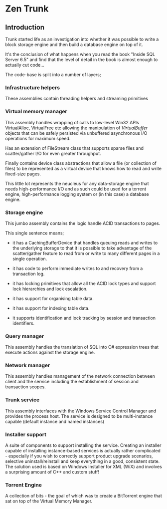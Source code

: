 # Zen Trunk
## Introduction

Trunk started life as an investigation into whether it was possible to write a block storage engine and then build a database engine on top of it.

It's the conclusion of what happens when you read the book "Inside SQL Server 6.5" and find that the level of detail in the book is almost enough to actually cut code...

The code-base is split into a number of layers;

### Infrastructure helpers
These assemblies contain threading helpers and streaming primitives

### Virtual memory manager
This assembly handles wrapping of calls to low-level Win32 APIs VirtualAlloc, VirtualFree etc allowing the manipulation of *VirtualBuffer* objects that can be safely persisted via unbuffered asynchronous I/O operations for maximum speed.

Has an extension of FileStream class that supports sparse files and scatter/gather I/O for even greater throughput.

Finally contains device class abstractions that allow a file (or collection of files) to be represented as a virtual device that knows how to read and write fixed-size pages.

This little lot represents the neucleus for any data-storage engine that needs high-performance I/O and as such could be used for a torrent engine, high-performance logging system or (in this case) a database engine.

### Storage engine
This jumbo assembly contains the logic handle ACID transactions to pages.

This single sentence means;

* it has a CachingBufferDevice that handles queuing reads and writes to the underlying storage to that it is possible to take advantage of the scatter/gather feature to read from or write to many different pages in a single operation.

* it has code to perform immediate writes to and recovery from a transaction log.

* it has locking primitives that allow all the ACID lock types and support lock hierarchies and lock escalation.

* it has support for organising table data.

* it has support for indexing table data.

* it supports identification and lock tracking by session and transaction identifiers.

### Query manager
This assembly handles the translation of SQL into C# expression trees that execute actions against the storage engine.

### Network manager
This assembly handles management of the network connection between client and the service including the establishment of session and transaction scopes.

### Trunk service
This assembly interfaces with the Windows Service Control Manager and provides the process host. The service is designed to be multi-instance capable (default instance and named instances)

### Installer support
A suite of components to support installing the service. Creating an installer capable of installing instance-based services is actually rather complicated - especially if you wish to correctly support product upgrade scenarios, selective uninstall/reinstall and keep everything in a good, consistent state. The solution used is based on Windows Installer for XML (WiX) and involves a surprising amount of C++ and custom stuff!

### Torrent Engine
A collection of bits - the goal of which was to create a BitTorrent engine that sat on top of the Virtual Memory Manager.

